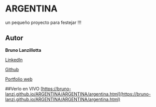 # ARGENTINA
un pequeño proyecto para festejar !!!

## Autor
**Bruno Lanzillotta**

[LinkedIn](https://www.linkedin.com/in/bruno-lanzillotta-37bbaa1b0/)

[Github](https://github.com/bruno-lanzi)

[Portfolio web](https://bruno-lanzi.github.io/mi-portfolio/MIPORFOLIO/inicio.html)

##Verlo en VIVO
[https://bruno-lanzi.github.io/ARGENTINA/ARGENTINA/argentina.html](https://bruno-lanzi.github.io/ARGENTINA/ARGENTINA/argentina.html)
